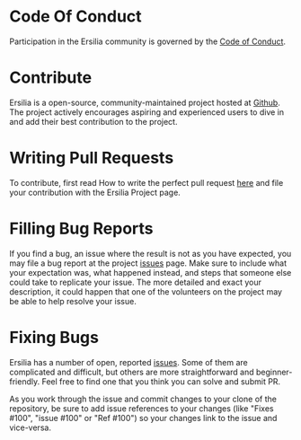# Code Of Conduct
Participation in the Ersilia community is governed by the [Code of Conduct](https://github.com/ersilia-os/ersilia/blob/master/CODE_OF_CONDUCT.md).

# Contribute
Ersilia is a open-source, community-maintained project hosted at [Github](https://github.com/ersilia-os/ersilia). The project actively encourages aspiring and experienced users to dive in and add their best contribution to the project.

# Writing Pull Requests
To contribute, first read How to write the perfect pull request [here](http://blog.jaraco.com/how-to-write-perfect-pull-request/) and file your contribution with the Ersilia Project page.

# Filling Bug Reports
If you find a bug, an issue where the result is not as you have expected, you may file a bug report at the project [issues](https://github.com/ersilia-os/ersilia/issues) page. Make sure to include what your expectation was, what happened instead, and steps that someone else could take to replicate your issue. The more detailed and exact your description, it could happen that one of the volunteers on the project may be able to help resolve your issue.

# Fixing Bugs
Ersilia has a number of open, reported [issues](https://github.com/ersilia-os/ersilia/issues). Some of them are complicated and difficult, but others are more straightforward and beginner-friendly. Feel free to find one that you think you can solve and submit PR.

As you work through the issue and commit changes to your clone of the repository, be sure to add issue references to your changes (like "Fixes #100", "issue #100" or "Ref #100") so your changes link to the issue and vice-versa.